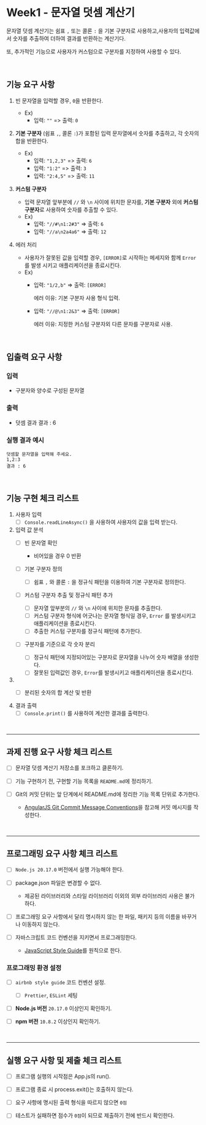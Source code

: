# Week1 - 문자열 덧셈 계산기
문자열 덧셈 계산기는 쉼표 `,` 또는 콜론 `:` 을 기본 구분자로 사용하고,사용자의 입력값에서 숫자를 추출하여 더하여 결과를 반환하는 계산기다. 

또, 추가적인 기능으로 사용자가 커스텀으로 구분자를 지정하여 사용할 수 있다.

&nbsp;

## 기능 요구 사항

1. 빈 문자열을 입력할 경우, `0`을 반환한다.
    - Ex) 
        - 입력: `""` => 출력: `0`

2. **기본 구분자** (쉼표 `,`, 콜론 `:`)가 포함된 입력 문자열에서 숫자를 추출하고, 각 숫자의 합을 반환한다.
    - Ex) 
        - 입력: `"1,2,3"` => 출력: `6`
        - 입력: `"1:2"` => 출력: `3`
        - 입력: `"2:4,5"` => 출력: `11`

3. **커스텀 구분자**
    - 입력 문자열 앞부분에 `//` 와 `\n` 사이에 위치한 문자를, **기본 구분자** 외에 **커스텀 구분자**로 사용하여 숫자를 추출할 수 있다.
    - Ex)
        - 입력: `"//#\n1:2#3"` => 출력: `6`
        - 입력: `"//a\n2a4a6"` => 출력: `12`

4. 에러 처리
    - 사용자가 잘못된 값을 입력할 경우, `[ERROR]`로 시작하는 메세지와 함께 `Error` 를 발생 시키고 애플리케이션을 종료시킨다.
    - Ex) 
        - 입력: `"1/2,b"` => 출력: `[ERROR]`

            에러 이유: 기본 구분자 사용 형식 입력.
            
        - 입력: `"//@\n1:2&3"` => 출력: `[ERROR]`
        
            에러 이유: 지정한 커스텀 구분자외 다른 문자를 구분자로 사용.

&nbsp;

## 입출력 요구 사항

### 입력
- 구분자와 양수로 구성된 문자열

### 출력
- 덧셈 결과
결과 : 6

### 실행 결과 예시
```
덧셈할 문자열을 입력해 주세요.
1,2:3
결과 : 6
```

&nbsp;

## 기능 구현 체크 리스트

1. 사용자 입력
    - [ ] `Console.readLineAsync()` 을 사용하여 사용자의 값을 입력 받는다.

2. 입력 값 분석
    - [ ] 빈 문자열 확인
        - 비어있을 경우 0 반환

    - [ ] 기본 구분자 정의
        - [ ] 쉼표 `,` 와 콜론 `:` 을 정규식 패턴을 이용하여 기본 구분자로 정의한다.
    
    - [ ] 커스텀 구분자 추출 및 정규식 패턴 추가
        - [ ] 문자열 앞부분의 `//` 와 `\n` 사이에 위치한 문자를 추출한다.
        - [ ] 커스텀 구분자 형식에 어긋나는 문자열 형식일 경우, `Error` 를 발생시키고 애플리케이션을 종료시킨다.
        - [ ] 추출한 커스텀 구분자를 정규식 패턴에 추가한다.
    
    - [ ] 구분자를 기준으로 각 숫자 분리
        - [ ] 정규식 패턴에 지정되어있는 구분자로 문자열을 나누어 숫자 배열을 생성한다.
        - [ ] 잘못된 입력값인 경우, `Error`를 발생시키고 애플리케이션을 종료시킨다.

3. - [ ] 분리된 숫자의 합 계산 및 반환
    
        
4. 결과 출력
    - [ ] `Console.print()` 를 사용하여 계산한 결과를 출력한다.

&nbsp;

---
## 과제 진행 요구 사항 체크 리스트

- [ ] 문자열 덧셈 계산기 저장소를 포크하고 클론하기.

- [ ] 기능 구현하기 전, 구현할 기능 목록을 `README.md`에 정리하기.

- [ ] Git의 커밋 단위는 앞 단계에서 README.md에 정리한 기능 목록 단위로 추가한다.
    - [AngularJS Git Commit Message Conventions](https://gist.github.com/stephenparish/9941e89d80e2bc58a153)을 참고해 커밋 메시지를 작성한다.

&nbsp;

---

## 프로그래밍 요구 사항 체크 리스트

- [ ] `Node.js 20.17.0` 버전에서 실행 가능해야 한다.

- [ ] package.json 파일은 변경할 수 없다.
    - 제공된 라이브러리와 스타일 라이브러리 이외의 외부 라이브러리 사용은 불가하다.

- [ ] 프로그래밍 요구 사항에서 달리 명시하지 않는 한 파일, 패키지 등의 이름을 바꾸거나 이동하지 않는다.

- [ ] 자바스크립트 코드 컨벤션을 지키면서 프로그래밍한다.
    - [JavaScript Style Guide](https://github.com/airbnb/javascript)를 원칙으로 한다.


### 프로그래밍 환경 설정

- [ ] `airbnb style guide` 코드 컨벤션 설정.
    - [ ] `Prettier`, `ESLint` 세팅

- [ ] **Node.js 버전** `20.17.0` 이상인지 확인하기.

- [ ] **npm 버전** `10.8.2` 이상인지 확인하기.


&nbsp;

---

## 실행 요구 사항 및 제출 체크 리스트

- [ ] 프로그램 실행의 시작점은 App.js의 run().

- [ ] 프로그램 종료 시 process.exit()는 호출하지 않는다.

- [ ] 요구 사항에 명시된 출력 형식을 따르지 않으면 `0점`

- [ ] 테스트가 실패하면 점수가 `0점`이 되므로 제출하기 전에 반드시 확인한다.